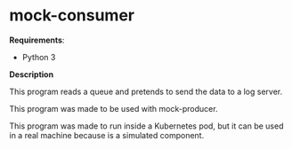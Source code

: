 # mock-consumer

**Requirements**: 

* Python 3

**Description**

This program reads a queue and pretends to send the data to a log server.

This program was made to be used with mock-producer.

This program was made to run inside a Kubernetes pod, but it can be used in a real machine because is a simulated component.
